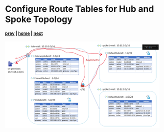 # Configure Route Tables for Hub and Spoke Topology

#### [prev](./27.md) | [home](../welcome.md) | [next](./29.md)

![slide 28](/png/configure-route-tables-for-hub-and-spoke-topology/28.png)
